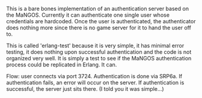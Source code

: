 This is a bare bones implementation of an authentication server based on the MaNGOS. Currently it can authenticate one single user whose credentials are hardcoded. Once the user is authenticated, the authenticator does nothing more since there is no game server for it to hand the user off to.

This is called 'erlang-test' because it is very simple, it has minimal error testing, it does nothing upon successful authentication and the code is not organized very well. It is simply a test to see if the MaNGOS authentication process could be replicated in Erlang. It can.

Flow: user connects via port 3724. Authentication is done via SRP6a. If authentication fails, an error will occur on the server. If authentication is successful, the server just sits there. (I told you it was simple...)
